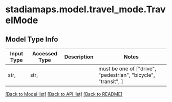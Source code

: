 # stadiamaps.model.travel_mode.TravelMode

## Model Type Info
Input Type | Accessed Type | Description | Notes
------------ | ------------- | ------------- | -------------
str,  | str,  |  | must be one of ["drive", "pedestrian", "bicycle", "transit", ] 

[[Back to Model list]](../../README.md#documentation-for-models) [[Back to API list]](../../README.md#documentation-for-api-endpoints) [[Back to README]](../../README.md)

